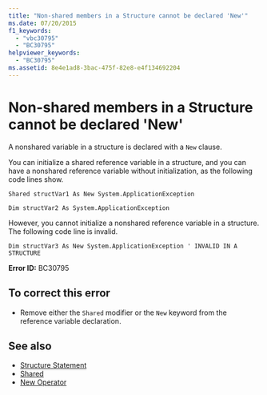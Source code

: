 ```yaml
---
title: "Non-shared members in a Structure cannot be declared 'New'"
ms.date: 07/20/2015
f1_keywords: 
  - "vbc30795"
  - "BC30795"
helpviewer_keywords: 
  - "BC30795"
ms.assetid: 8e4e1ad8-3bac-475f-82e8-e4f134692204
---
```

# Non-shared members in a Structure cannot be declared 'New'
A nonshared variable in a structure is declared with a `New` clause.  
  
 You can initialize a shared reference variable in a structure, and you can have a nonshared reference variable without initialization, as the following code lines show.  
  
 `Shared structVar1 As New System.ApplicationException`  
  
 `Dim structVar2 As System.ApplicationException`  
  
 However, you cannot initialize a nonshared reference variable in a structure. The following code line is invalid.  
  
 `Dim structVar3 As New System.ApplicationException ' INVALID IN A STRUCTURE`  
  
 **Error ID:** BC30795  
  
## To correct this error  
  
- Remove either the `Shared` modifier or the `New` keyword from the reference variable declaration.  
  
## See also

- [Structure Statement](../language-reference/statements/structure-statement.md)
- [Shared](../language-reference/modifiers/shared.md)
- [New Operator](../language-reference/operators/new-operator.md)
